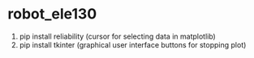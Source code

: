 # robot_ele130

1. pip install reliability (cursor for selecting data in matplotlib)
2. pip install tkinter (graphical user interface buttons for stopping plot)
<!-- pip install mplcursors test-->

